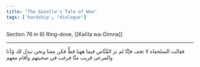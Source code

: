 ```yaml
---
title: "The Gazelle's Tale of Woe"
tags: ['hardship', "dialogue"]
---
```


 Section 76 in 6) Ring-dove, [[Kalīla wa-Dimna]]

---
فقالت السلحفاة لا تخف فإنَّا لم نرَ القُنَّاص فيما ههنا قطُّ فكن معنا ونحن نبذل لك وُدَّنا والمرعى قريب منَّا فرغب في صحبتهم وأقام معهم
